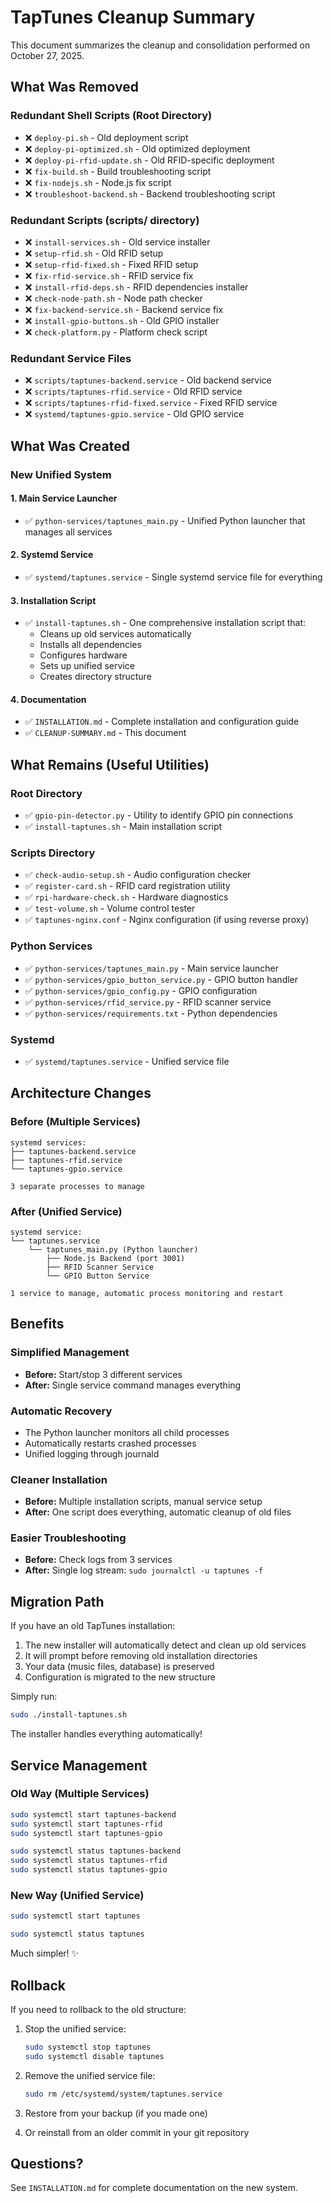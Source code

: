 # TapTunes Cleanup Summary

This document summarizes the cleanup and consolidation performed on October 27, 2025.

## What Was Removed

### Redundant Shell Scripts (Root Directory)
- ❌ `deploy-pi.sh` - Old deployment script
- ❌ `deploy-pi-optimized.sh` - Old optimized deployment
- ❌ `deploy-pi-rfid-update.sh` - Old RFID-specific deployment
- ❌ `fix-build.sh` - Build troubleshooting script
- ❌ `fix-nodejs.sh` - Node.js fix script
- ❌ `troubleshoot-backend.sh` - Backend troubleshooting script

### Redundant Scripts (scripts/ directory)
- ❌ `install-services.sh` - Old service installer
- ❌ `setup-rfid.sh` - Old RFID setup
- ❌ `setup-rfid-fixed.sh` - Fixed RFID setup
- ❌ `fix-rfid-service.sh` - RFID service fix
- ❌ `install-rfid-deps.sh` - RFID dependencies installer
- ❌ `check-node-path.sh` - Node path checker
- ❌ `fix-backend-service.sh` - Backend service fix
- ❌ `install-gpio-buttons.sh` - Old GPIO installer
- ❌ `check-platform.py` - Platform check script

### Redundant Service Files
- ❌ `scripts/taptunes-backend.service` - Old backend service
- ❌ `scripts/taptunes-rfid.service` - Old RFID service
- ❌ `scripts/taptunes-rfid-fixed.service` - Fixed RFID service
- ❌ `systemd/taptunes-gpio.service` - Old GPIO service

## What Was Created

### New Unified System

#### 1. Main Service Launcher
- ✅ `python-services/taptunes_main.py` - Unified Python launcher that manages all services

#### 2. Systemd Service
- ✅ `systemd/taptunes.service` - Single systemd service file for everything

#### 3. Installation Script
- ✅ `install-taptunes.sh` - One comprehensive installation script that:
  - Cleans up old services automatically
  - Installs all dependencies
  - Configures hardware
  - Sets up unified service
  - Creates directory structure

#### 4. Documentation
- ✅ `INSTALLATION.md` - Complete installation and configuration guide
- ✅ `CLEANUP-SUMMARY.md` - This document

## What Remains (Useful Utilities)

### Root Directory
- ✅ `gpio-pin-detector.py` - Utility to identify GPIO pin connections
- ✅ `install-taptunes.sh` - Main installation script

### Scripts Directory
- ✅ `check-audio-setup.sh` - Audio configuration checker
- ✅ `register-card.sh` - RFID card registration utility
- ✅ `rpi-hardware-check.sh` - Hardware diagnostics
- ✅ `test-volume.sh` - Volume control tester
- ✅ `taptunes-nginx.conf` - Nginx configuration (if using reverse proxy)

### Python Services
- ✅ `python-services/taptunes_main.py` - Main service launcher
- ✅ `python-services/gpio_button_service.py` - GPIO button handler
- ✅ `python-services/gpio_config.py` - GPIO configuration
- ✅ `python-services/rfid_service.py` - RFID scanner service
- ✅ `python-services/requirements.txt` - Python dependencies

### Systemd
- ✅ `systemd/taptunes.service` - Unified service file

## Architecture Changes

### Before (Multiple Services)
```
systemd services:
├── taptunes-backend.service
├── taptunes-rfid.service
└── taptunes-gpio.service

3 separate processes to manage
```

### After (Unified Service)
```
systemd service:
└── taptunes.service
    └── taptunes_main.py (Python launcher)
        ├── Node.js Backend (port 3001)
        ├── RFID Scanner Service
        └── GPIO Button Service

1 service to manage, automatic process monitoring and restart
```

## Benefits

### Simplified Management
- **Before:** Start/stop 3 different services
- **After:** Single service command manages everything

### Automatic Recovery
- The Python launcher monitors all child processes
- Automatically restarts crashed processes
- Unified logging through journald

### Cleaner Installation
- **Before:** Multiple installation scripts, manual service setup
- **After:** One script does everything, automatic cleanup of old files

### Easier Troubleshooting
- **Before:** Check logs from 3 services
- **After:** Single log stream: `sudo journalctl -u taptunes -f`

## Migration Path

If you have an old TapTunes installation:

1. The new installer will automatically detect and clean up old services
2. It will prompt before removing old installation directories
3. Your data (music files, database) is preserved
4. Configuration is migrated to the new structure

Simply run:
```bash
sudo ./install-taptunes.sh
```

The installer handles everything automatically!

## Service Management

### Old Way (Multiple Services)
```bash
sudo systemctl start taptunes-backend
sudo systemctl start taptunes-rfid
sudo systemctl start taptunes-gpio

sudo systemctl status taptunes-backend
sudo systemctl status taptunes-rfid
sudo systemctl status taptunes-gpio
```

### New Way (Unified Service)
```bash
sudo systemctl start taptunes

sudo systemctl status taptunes
```

Much simpler! ✨

## Rollback

If you need to rollback to the old structure:

1. Stop the unified service:
   ```bash
   sudo systemctl stop taptunes
   sudo systemctl disable taptunes
   ```

2. Remove the unified service file:
   ```bash
   sudo rm /etc/systemd/system/taptunes.service
   ```

3. Restore from your backup (if you made one)

4. Or reinstall from an older commit in your git repository

## Questions?

See `INSTALLATION.md` for complete documentation on the new system.
